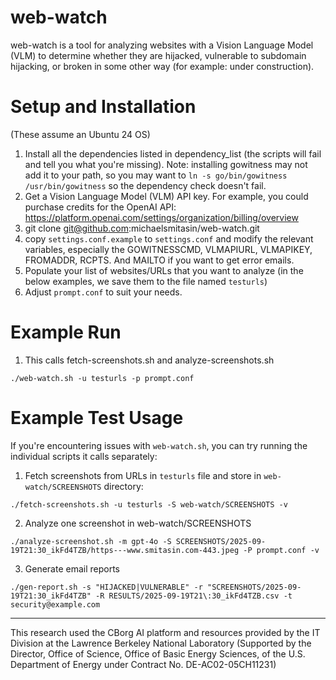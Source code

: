 # web-watch

web-watch is a tool for analyzing websites with a Vision Language Model (VLM) to determine whether they are hijacked, vulnerable to subdomain hijacking, or broken in some other way (for example: under construction).

# Setup and Installation
(These assume an Ubuntu 24 OS)

1) Install all the dependencies listed in dependency_list (the scripts will fail and tell you what you're missing).
Note: installing gowitness may not add it to your path, so you may want to `ln -s go/bin/gowitness /usr/bin/gowitness` so the dependency check doesn't fail.
2) Get a Vision Language Model (VLM) API key. For example, you could purchase credits for the OpenAI API: https://platform.openai.com/settings/organization/billing/overview
3) git clone git@github.com:michaelsmitasin/web-watch.git
4) copy `settings.conf.example` to `settings.conf` and modify the relevant variables, especially the GOWITNESSCMD, VLMAPIURL, VLMAPIKEY, FROMADDR, RCPTS. And MAILTO if you want to get error emails.
5) Populate your list of websites/URLs that you want to analyze (in the below examples, we save them to the file named `testurls`)
6) Adjust `prompt.conf` to suit your needs.

# Example Run

1) This calls fetch-screenshots.sh and analyze-screenshots.sh

```
./web-watch.sh -u testurls -p prompt.conf
```

# Example Test Usage
If you're encountering issues with `web-watch.sh`, you can try running the individual scripts it calls separately:

1) Fetch screenshots from URLs in `testurls` file and store in `web-watch/SCREENSHOTS` directory:
```
./fetch-screenshots.sh -u testurls -S web-watch/SCREENSHOTS -v
```
2) Analyze one screenshot in web-watch/SCREENSHOTS
```
./analyze-screenshot.sh -m gpt-4o -S SCREENSHOTS/2025-09-19T21:30_ikFd4TZB/https---www.smitasin.com-443.jpeg -P prompt.conf -v
```
3) Generate email reports
```
./gen-report.sh -s "HIJACKED|VULNERABLE" -r "SCREENSHOTS/2025-09-19T21:30_ikFd4TZB" -R RESULTS/2025-09-19T21\:30_ikFd4TZB.csv -t security@example.com
```

---

This research used the CBorg AI platform and resources provided by the IT Division at the Lawrence Berkeley National Laboratory (Supported by the Director, Office of Science, Office of Basic Energy Sciences, of the U.S. Department of Energy under Contract No. DE-AC02-05CH11231)
